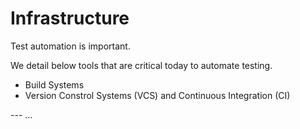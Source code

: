 Infrastructure
==============

Test automation is important.

We detail below tools that are critical today to automate testing.

* Build Systems
* Version Constrol Systems (VCS) and Continuous Integration (CI)

--- ...